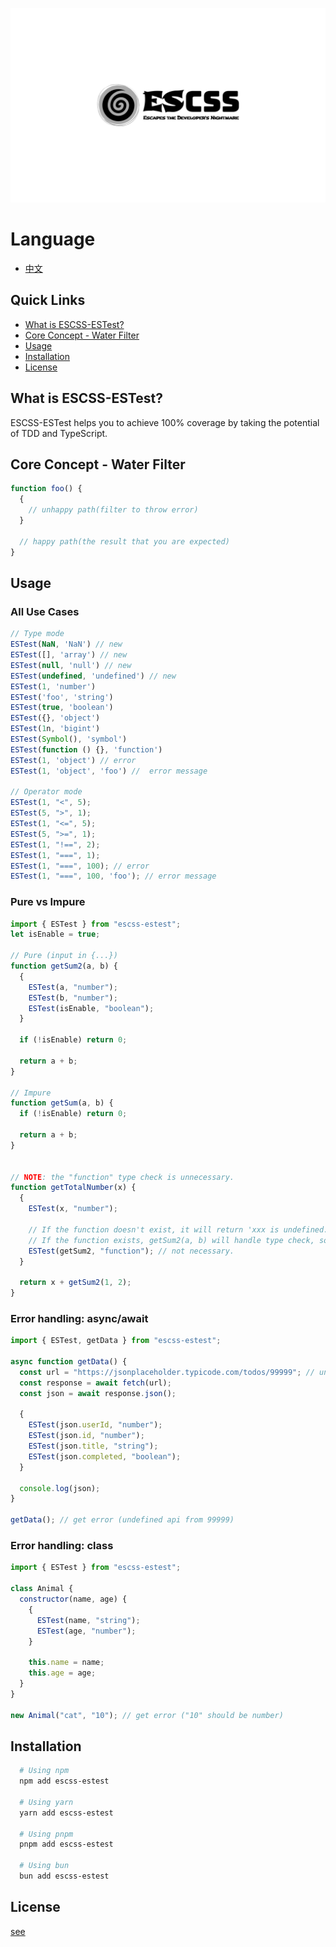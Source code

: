 ![logo](https://github.com/ESCSS-labs/ESCSS/blob/main/assets/logo.png)

# Language

- [中文](./README-zh.md)

## Quick Links

- [What is ESCSS-ESTest?](#what-is-escss-estest)
- [Core Concept - Water Filter](#core-concept---water-filter)
- [Usage](#usage)
- [Installation](#installation)
- [License](#license)

## What is ESCSS-ESTest?

ESCSS-ESTest helps you to achieve 100% coverage by taking the potential of TDD and TypeScript.

## Core Concept - Water Filter

```js
function foo() {
  {
    // unhappy path(filter to throw error)
  }

  // happy path(the result that you are expected)
}
```

## Usage

### All Use Cases

```js
// Type mode
ESTest(NaN, 'NaN') // new
ESTest([], 'array') // new
ESTest(null, 'null') // new
ESTest(undefined, 'undefined') // new
ESTest(1, 'number')
ESTest('foo', 'string')
ESTest(true, 'boolean')
ESTest({}, 'object')
ESTest(1n, 'bigint')
ESTest(Symbol(), 'symbol')
ESTest(function () {}, 'function')
ESTest(1, 'object') // error
ESTest(1, 'object', 'foo') //  error message

// Operator mode
ESTest(1, "<", 5);
ESTest(5, ">", 1);
ESTest(1, "<=", 5);
ESTest(5, ">=", 1);
ESTest(1, "!==", 2);
ESTest(1, "===", 1);
ESTest(1, "===", 100); // error
ESTest(1, "===", 100, 'foo'); // error message
```

### Pure vs Impure

```js
import { ESTest } from "escss-estest";
let isEnable = true;

// Pure (input in {...})
function getSum2(a, b) {
  {
    ESTest(a, "number");
    ESTest(b, "number");
    ESTest(isEnable, "boolean");
  }

  if (!isEnable) return 0;

  return a + b;
}

// Impure
function getSum(a, b) {
  if (!isEnable) return 0;

  return a + b;
}


// NOTE: the "function" type check is unnecessary.
function getTotalNumber(x) {
  {
    ESTest(x, "number");

    // If the function doesn't exist, it will return 'xxx is undefined.' 
    // If the function exists, getSum2(a, b) will handle type check, so the "function" check is redundant.
    ESTest(getSum2, "function"); // not necessary.
  }

  return x + getSum2(1, 2);
}
```

### Error handling: async/await

```js
import { ESTest, getData } from "escss-estest";

async function getData() {
  const url = "https://jsonplaceholder.typicode.com/todos/99999"; // undefined api
  const response = await fetch(url);
  const json = await response.json();

  {
    ESTest(json.userId, "number");
    ESTest(json.id, "number");
    ESTest(json.title, "string");
    ESTest(json.completed, "boolean");
  }

  console.log(json);
}

getData(); // get error (undefined api from 99999)
```

### Error handling: class

```js
import { ESTest } from "escss-estest";

class Animal {
  constructor(name, age) {
    {
      ESTest(name, "string");
      ESTest(age, "number");
    }

    this.name = name;
    this.age = age;
  }
}

new Animal("cat", "10"); // get error ("10" should be number)
```

## Installation

```bash
  # Using npm
  npm add escss-estest

  # Using yarn
  yarn add escss-estest

  # Using pnpm
  pnpm add escss-estest

  # Using bun
  bun add escss-estest
```

## License

[see](https://github.com/ESCSS-labs/ESCSS-ESTest?tab=License-1-ov-file)
